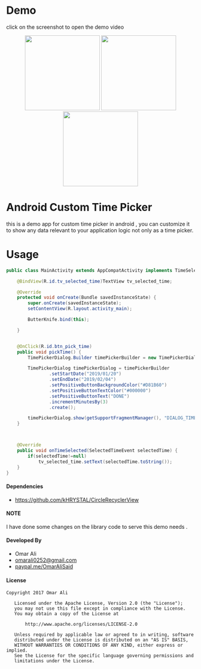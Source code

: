 
# Demo
click on the screenshot to open the demo video

<div align="center">
  <a href="https://www.youtube.com/watch?v=7m0yG9PXvLA">
  <img src="https://github.com/OmarAliSaid/CustomTimePicker/blob/master/ScreenShots/Screenshot_1.jpeg" width="200"></a>
  
   <a href="https://www.youtube.com/watch?v=7m0yG9PXvLA">
  <img src="https://github.com/OmarAliSaid/CustomTimePicker/blob/master/ScreenShots/Screenshot_2.jpeg" width="200"></a>
  
   <a href="https://www.youtube.com/watch?v=7m0yG9PXvLA">
  <img src="https://github.com/OmarAliSaid/CustomTimePicker/blob/master/ScreenShots/Screenshot_3.jpeg" width="200"></a>
  
</div>

# Android Custom Time Picker
this is a demo app for custom time picker in android , you can customize it to show any data relevant to your application 
logic not only as a time picker.

# Usage
``` Java
public class MainActivity extends AppCompatActivity implements TimeSelectedListener {

    @BindView(R.id.tv_selected_time)TextView tv_selected_time;

    @Override
    protected void onCreate(Bundle savedInstanceState) {
        super.onCreate(savedInstanceState);
        setContentView(R.layout.activity_main);

        ButterKnife.bind(this);

    }


    @OnClick(R.id.btn_pick_time)
    public void pickTime() {
        TimePickerDialog.Builder timePickerBuilder = new TimePickerDialog.Builder();

        TimePickerDialog timePickerDialog = timePickerBuilder
                .setStartDate("2019/01/20")
                .setEndDate("2019/02/04")
                .setPositiveButtonBackgroundColor("#D81B60")
                .setPositiveButtonTextColor("#000000")
                .setPositiveButtonText("DONE")
                .incrementMinutesBy(3)
                .create();

        timePickerDialog.show(getSupportFragmentManager(), "DIALOG_TIME_PICKER");
    }



    @Override
    public void onTimeSelected(SelectedTimeEvent selectedTime) {
        if(selectedTime!=null)
            tv_selected_time.setText(selectedTime.toString());
    }
}

```
#### Dependencies
* https://github.com/kHRYSTAL/CircleRecyclerView

#### NOTE
I have done some changes on the library code to serve this demo needs .

#### Developed By 
* Omar Ali
* omarali0252@gmail.com
* <a href="https://www.paypal.me/OmarAliSaid">paypal.me/OmarAliSaid</a> <br/>

#### License
```
Copyright 2017 Omar Ali

   Licensed under the Apache License, Version 2.0 (the "License");
   you may not use this file except in compliance with the License.
   You may obtain a copy of the License at

       http://www.apache.org/licenses/LICENSE-2.0

   Unless required by applicable law or agreed to in writing, software
   distributed under the License is distributed on an "AS IS" BASIS,
   WITHOUT WARRANTIES OR CONDITIONS OF ANY KIND, either express or implied.
   See the License for the specific language governing permissions and
   limitations under the License.

```
